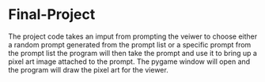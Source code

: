 # Final-Project

The project code takes an imput from prompting the veiwer to choose either a random 
prompt generated from the prompt list or a specific prompt from the prompt list 
the program will then take the prompt and use it to bring up a pixel art image attached to the prompt. The pygame window will open and the program will draw the pixel art for the viewer. 